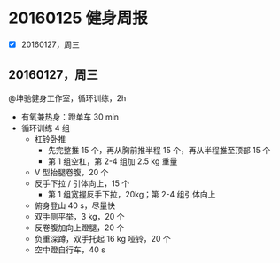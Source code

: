 # 20160125 健身周报

- [x] 20160127，周三 


## 20160127，周三

@坤驰健身工作室，循环训练，2h

- 有氧兼热身：蹬单车 30 min
- 循环训练 4 组
	+ 杠铃卧推
		* 先完整推 15 个，再从胸前推半程 15 个，再从半程推至顶部 15 个
		* 第 1 组空杠，第 2-4 组加 2.5 kg 重量
	+ V 型抬腿卷腹，20 个
	+ 反手下拉 / 引体向上，15 个
		* 第 1 组宽握反手下拉，20kg；第 2-4 组引体向上
	+ 俯身登山 40 s，尽量快
	+ 双手侧平举，3 kg，20 个
	+ 反卷腹加向上蹬腿，20 个
	+ 负重深蹲，双手托起 16 kg 哑铃，20 个
	+ 空中蹬自行车，40 s


